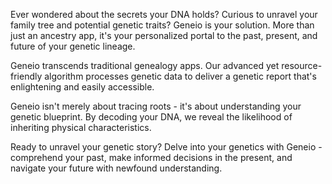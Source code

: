 Ever wondered about the secrets your DNA holds? Curious to unravel your family tree and potential genetic traits? Geneio is your solution. More than just an ancestry app, it's your personalized portal to the past, present, and future of your genetic lineage.

Geneio transcends traditional genealogy apps. Our advanced yet resource-friendly algorithm processes genetic data to deliver a genetic report that's enlightening and easily accessible.

Geneio isn't merely about tracing roots - it's about understanding your genetic blueprint. By decoding your DNA, we reveal the likelihood of inheriting physical characteristics.

Ready to unravel your genetic story? Delve into your genetics with Geneio - comprehend your past, make informed decisions in the present, and navigate your future with newfound understanding.
